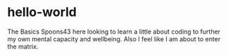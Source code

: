 # hello-world
The Basics
Spoons43 here looking to learn a little about coding to further my own mental capacity and wellbeing.
Also I feel like I am about to enter the matrix.

